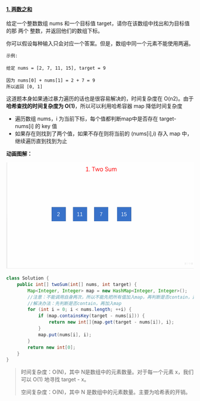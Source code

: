 #### [1. 两数之和](https://leetcode-cn.com/problems/two-sum/)

给定一个整数数组 nums 和一个目标值 target，请你在该数组中找出和为目标值的那 两个 整数，并返回他们的数组下标。

你可以假设每种输入只会对应一个答案。但是，数组中同一个元素不能使用两遍。

```
示例:

给定 nums = [2, 7, 11, 15], target = 9

因为 nums[0] + nums[1] = 2 + 7 = 9
所以返回 [0, 1]
```



这道题本身如果通过暴力遍历的话也是很容易解决的，时间复杂度在 O(n2)。由于**哈希查找的时间复杂度为 O(1)**，所以可以利用哈希容器 map 降低时间复杂度

- 遍历数组 nums，i 为当前下标，每个值都判断map中是否存在 target-nums[i] 的 key 值
- 如果存在则找到了两个值，如果不存在则将当前的 (nums[i],i) 存入 map 中，继续遍历直到找到为止

**动画图解：**

![leetcode1](image/leetcode1.gif)

```java
class Solution {
    public int[] twoSum(int[] nums, int target) {
        Map<Integer, Integer> map = new HashMap<Integer, Integer>();
        //注意：不能调用自身两次，所以不能先把所有值加入map，再判断是否contain，这样没办法避免重复调用的情况
        //解决办法：先判断是否contain，再加入map
        for (int i = 0; i < nums.length; ++i) {
            if (map.containsKey(target - nums[i])) {
                return new int[]{map.get(target - nums[i]), i};
            }
            map.put(nums[i], i);
        }
        return new int[0];
    }
}
```

> 时间复杂度：O(N)，其中 N是数组中的元素数量。对于每一个元素 x，我们可以 O(1) 地寻找 target - x。
>
> 空间复杂度：O(N)，其中 N 是数组中的元素数量。主要为哈希表的开销。
>